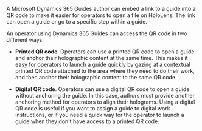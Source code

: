 

A Microsoft Dynamics 365 Guides author can embed a link to a guide into a QR code to make it easier for operators to open a file on HoloLens. The link can open a guide or 
go to a specific step within a guide.

An operator using Dynamics 365 Guides can access the QR code in two different ways:

- **Printed QR code**. Operators can use a printed QR code to open a guide and anchor their holographic content at the same time. This makes it easy for operators to 
launch a guide quickly by gazing at a contextual printed QR code attached to the area where they need to do their work, and then anchor their holographic content 
to the same QR code.

- **Digital QR code**. Operators can use a digital QR code to open a guide without anchoring the guide. In this case, authors must provide another 
anchoring method for operators to align their holograms. Using a digital QR code is useful if you want to assign a guide to digital work instructions, 
or if you need a quick way for the operator to launch a guide when they don't have access to a printed QR code.
 
